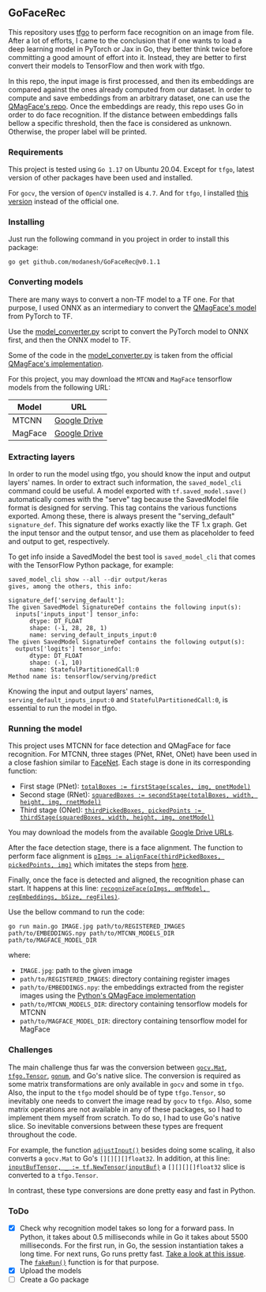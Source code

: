 ## GoFaceRec

This repository uses [tfgo](https://github.com/galeone/tfgo) to perform face recognition on an image from file. After 
a lot of efforts, I came to the conclusion that if one wants to load a deep learning model in PyTorch or Jax in Go, they better think twice before committing a good amount of effort into it. Instead, they are better to first convert their models to TensorFlow and then work with tfgo.

In this repo, the input image is first processed, and then its embeddings are compared against the ones already computed from our dataset. In order to compute and save embeddings from an arbitrary dataset, one can use the [QMagFace's repo](https://github.com/pterhoer/QMagFace). Once the embeddings are ready, this repo uses Go in order to do face recognition. If the distance between embeddings falls bellow a specific threshold, then the face is considered as unknown. Otherwise, the proper label will be printed.   

### Requirements

This project is tested using `Go 1.17` on Ubuntu 20.04. Except for `tfgo`, latest version of other packages have been used and installed.

For `gocv`, the version of `OpenCV` installed is `4.7`. And for `tfgo`, I installed [this version](https://github.com/galeone/tfgo) instead of the official one.


### Installing
Just run the following command in you project in order to install this package:
```shell
go get github.com/modanesh/GoFaceRec@v0.1.1
```

### Converting models
There are many ways to convert a non-TF model to a TF one. For that purpose, I used ONNX as an intermediary to convert 
the [QMagFace's model](https://github.com/pterhoer/QMagFace) from PyTorch to TF. 

Use the [model_converter.py](model_converter.py) script to convert the PyTorch model to ONNX first, and then the ONNX
model to TF. 

Some of the code in the [model_converter.py](model_converter.py) is taken from the official [QMagFace's implementation](https://github.com/pterhoer/QMagFace).

For this project, you may download the `MTCNN` and `MagFace` tensorflow models from the following URL:

| Model   | URL            |
|---------|----------------|
| MTCNN   | [Google Drive](https://drive.google.com/drive/folders/1_H_2qAdUfyKT8yyP9cxn0m20mMZe_yjg?usp=sharing)|
| MagFace | [Google Drive](https://drive.google.com/drive/folders/136zEa3-6ve31HFse2sVgTi-eWkiLtfpk?usp=sharing)|

### Extracting layers

In order to run the model using tfgo, you should know the input and output layers' names. In order to extract such 
information, the `saved_model_cli` command could be useful. A model exported with `tf.saved_model.save()` automatically
comes with the "serve" tag because the SavedModel file format is designed for serving. This tag contains the various 
functions exported. Among these, there is always present the "serving_default" `signature_def`. This signature def
works exactly like the TF 1.x graph. Get the input tensor and the output tensor, and use them as placeholder to feed 
and output to get, respectively. 

To get info inside a SavedModel the best tool is `saved_model_cli` that comes with the TensorFlow Python package, for
example:
```
saved_model_cli show --all --dir output/keras
gives, among the others, this info:

signature_def['serving_default']:
The given SavedModel SignatureDef contains the following input(s):
  inputs['inputs_input'] tensor_info:
      dtype: DT_FLOAT
      shape: (-1, 28, 28, 1)
      name: serving_default_inputs_input:0
The given SavedModel SignatureDef contains the following output(s):
  outputs['logits'] tensor_info:
      dtype: DT_FLOAT
      shape: (-1, 10)
      name: StatefulPartitionedCall:0
Method name is: tensorflow/serving/predict
```

Knowing the input and output layers' names, `serving_default_inputs_input:0` and `StatefulPartitionedCall:0`, is 
essential to run the model in tfgo.


### Running the model

This project uses MTCNN for face detection and QMagFace for face recognition. For MTCNN, three stages (PNet, RNet, ONet) have been used in a close fashion similar to [FaceNet](https://github.com/davidsandberg/facenet). Each stage is done in its corresponding function:
- First stage (PNet): [`totalBoxes := firstStage(scales, img, pnetModel)`](https://github.com/modanesh/GoFaceRec/blob/main/main.go?plain=1#L1658)
- Second stage (RNet): [`squaredBoxes := secondStage(totalBoxes, width, height, img, rnetModel)`](https://github.com/modanesh/GoFaceRec/blob/main/main.go?plain=1#L1667)
- Third stage (ONet): [`thirdPickedBoxes, pickedPoints := thirdStage(squaredBoxes, width, height, img, onetModel)`](https://github.com/modanesh/GoFaceRec/blob/main/main.go?plain=1#L1676)

You may download the models from the available [Google Drive URLs](#converting-models).

After the face detection stage, there is a face alignment. The function to perform face alignment is [`pImgs := alignFace(thirdPickedBoxes, pickedPoints, img)`](https://github.com/modanesh/GoFaceRec/blob/main/main.go?plain=1#L1685) which imitates the steps from [here](https://github.com/pterhoer/QMagFace/blob/main/preprocessing/insightface/src/face_preprocess.py#L195).

Finally, once the face is detected and aligned, the recognition phase can start. It happens at this line: [`recognizeFace(pImgs, qmfModel, regEmbeddings, bSize, regFiles)`](https://github.com/modanesh/GoFaceRec/blob/main/main.go?plain=1#L1694).

Use the bellow command to run the code:
```shell
go run main.go IMAGE.jpg path/to/REGISTERED_IMAGES path/to/EMBEDDINGS.npy path/to/MTCNN_MODELS_DIR path/to/MAGFACE_MODEL_DIR 
```
where:
- `IMAGE.jpg`: path to the given image
- `path/to/REGISTERED_IMAGES`: directory containing register images
- `path/to/EMBEDDINGS.npy`: the embeddings extracted from the register images using the [Python's QMagFace implementation](https://github.com/pterhoer/QMagFace)
- `path/to/MTCNN_MODELS_DIR`: directory containing tensorflow models for MTCNN
- `path/to/MAGFACE_MODEL_DIR`: directory containing tensorflow model for MagFace

### Challenges

The main challenge thus far was the conversion between [`gocv.Mat`](https://github.com/hybridgroup/gocv), [`tfgo.Tensor`](https://github.com/galeone/tfgo), [`gonum`](https://github.com/gonum/gonum/), and Go's native slice. The conversion is required as some matrix transformations are only available in `gocv` and some in `tfgo`. Also, the input to the `tfgo` model should be of type `tfgo.Tensor`, so inevitably one needs to convert the image read by `gocv` to `tfgo`. Also, some matrix operations are not available in any of these packages, so I had to implement them myself from scratch. To do so, I had to use Go's native slice. So inevitable conversions between these types are frequent throughout the code.

For example, the function [`adjustInput()`](https://github.com/modanesh/GoFaceRec/blob/main/main.go?plain=1#L502) besides doing some scaling, it also converts a `gocv.Mat` to Go's `[][][][]float32`. In addition, at this line: [`inputBufTensor, _ := tf.NewTensor(inputBuf)`](https://github.com/modanesh/GoFaceRec/blob/main/main.go?plain=1#L402) a `[][][][]float32` slice is converted to a `tfgo.Tensor`.

In contrast, these type conversions are done pretty easy and fast in Python.

### ToDo
- [X] Check why recognition model takes so long for a forward pass. In Python, it takes about 0.5 milliseconds while in Go it takes about 5500 milliseconds. For the first run, in Go, the session instantiation takes a long time. For next runs, Go runs pretty fast. [Take a look at this issue](https://github.com/galeone/tfgo/issues/4). The [`fakeRun()`](https://github.com/modanesh/GoFaceRec/blob/main/main.go?plain=1#L1582) function is for that purpose.
- [X] Upload the models
- [ ] Create a Go package
